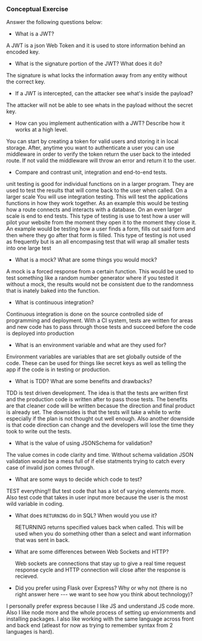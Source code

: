 ### Conceptual Exercise

Answer the following questions below:

- What is a JWT?

A JWT is a json Web Token and it is used to store information behind an encoded key.

- What is the signature portion of the JWT?  What does it do?

The signature is what locks the information away from any entity without the correct key.

- If a JWT is intercepted, can the attacker see what's inside the payload?

The attacker will not be able to see whats in the payload without the secret key.

- How can you implement authentication with a JWT?  Describe how it works at a high level.

You can start by creating a token for valid users and storing it in local storage. After, anytime you want to authenticate a user you can use middleware in order to verify the token return the user back to the inteded route. If not valid the middleware will throw an error and return it to the user.

- Compare and contrast unit, integration and end-to-end tests.

unit testing is good for individual functions on in a larger program. They are used to test the results that will come back to the user when called. On a larger scale You will use integration testing. This will test the applications functions in how they work together. As an example this would be testing how a route connects and interacts with a database. On an even larger scale is end to end tests. This type of testing is use to test how a user will pilot your website from the moment they open it to the moment they close it. An example would be testing how a user finds a form, fills out said form and then where they go after that form is filled. This type of testing is not used as frequently but is an all encompasing test that will wrap all smaller tests into one large test

- What is a mock? What are some things you would mock?

A mock is a forced response from a certain function. This would be used to test something like a random number generator where if you tested it without a mock, the results would not be consistent due to the randomness that is inately baked into the function.

- What is continuous integration?

Continuous integration is done on the source controlled side of programming and deployment. With a CI system, tests are written for areas and new code has to pass through those tests and succeed before the code is deployed into production

- What is an environment variable and what are they used for?

Environment variables are variables that are set globally outside of the code. These can be used for things like secret keys as well as telling the app if the code is in testing or production.

- What is TDD? What are some benefits and drawbacks?

TDD is test driven development. The idea is that the tests are written first and the production code is written after to pass those tests. The benefits are that cleaner code will be written becasue the direction and final product is already set. The downsides is that the tests will take a while to write especially if the plan is not thought out well enough. Also another downside is that code direction can change and the developers will lose the time they took to write out the tests.

- What is the value of using JSONSchema for validation?

The value comes in code clarity and time. Without schema validation JSON validation would be a mess full of if else statments trying to catch every case of invalid json comes through.

- What are some ways to decide which code to test?

TEST everything!! But test code that has a lot of varying elements more. Also test code that takes in user input more because the user is the most wild variable in coding.

- What does `RETURNING` do in SQL? When would you use it?

  RETURNING returns specified values back when called. This will be used when you do something other than a select and want information that was sent in back.

- What are some differences between Web Sockets and HTTP?

  Web sockets are connections that stay up to give a real time request response cycle and HTTP connection will close after the response is recieved.

- Did you prefer using Flask over Express? Why or why not (there is no right
  answer here --- we want to see how you think about technology)?

I personally prefer express because I like JS and understand JS code more. Also I like node more and the whole process of setting up enviornments and installing packages. I also like working with the same language across front and back end (atleast for now as trying to remember syntax from 2 languages is hard).